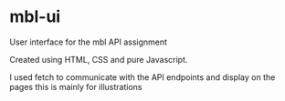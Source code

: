 # mbl-ui
User interface for the mbl API assignment


Created using HTML, CSS and pure Javascript.

I used fetch to communicate with the API endpoints and display on the pages
this is mainly for illustrations
